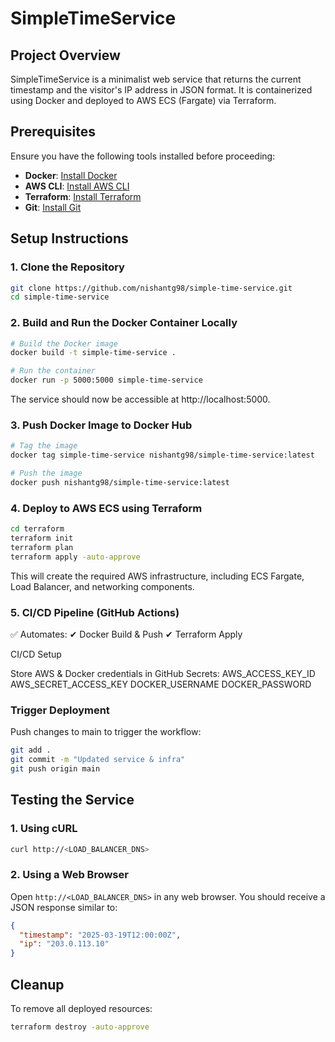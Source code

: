 # SimpleTimeService

## Project Overview
SimpleTimeService is a minimalist web service that returns the current timestamp and the visitor's IP address in JSON format. It is containerized using Docker and deployed to AWS ECS (Fargate) via Terraform.

## Prerequisites
Ensure you have the following tools installed before proceeding:

- **Docker**: [Install Docker](https://docs.docker.com/get-docker/)
- **AWS CLI**: [Install AWS CLI](https://aws.amazon.com/cli/)
- **Terraform**: [Install Terraform](https://developer.hashicorp.com/terraform/downloads)
- **Git**: [Install Git](https://git-scm.com/downloads)

## Setup Instructions

### 1. Clone the Repository
```sh
git clone https://github.com/nishantg98/simple-time-service.git
cd simple-time-service
```

### 2. Build and Run the Docker Container Locally
```sh
# Build the Docker image
docker build -t simple-time-service .

# Run the container
docker run -p 5000:5000 simple-time-service
```
The service should now be accessible at http://localhost:5000.

### 3. Push Docker Image to Docker Hub
```sh
# Tag the image
docker tag simple-time-service nishantg98/simple-time-service:latest

# Push the image
docker push nishantg98/simple-time-service:latest
```

### 4. Deploy to AWS ECS using Terraform
```sh
cd terraform
terraform init
terraform plan
terraform apply -auto-approve
```
This will create the required AWS infrastructure, including ECS Fargate, Load Balancer, and networking components.

### 5. CI/CD Pipeline (GitHub Actions)
✅ Automates:
✔ Docker Build & Push
✔ Terraform Apply

CI/CD Setup

Store AWS & Docker credentials in GitHub Secrets:
AWS_ACCESS_KEY_ID
AWS_SECRET_ACCESS_KEY
DOCKER_USERNAME
DOCKER_PASSWORD

### Trigger Deployment
Push changes to main to trigger the workflow:

```sh
git add .
git commit -m "Updated service & infra"
git push origin main
```

## Testing the Service

### 1. Using cURL
```sh
curl http://<LOAD_BALANCER_DNS>
```

### 2. Using a Web Browser
Open `http://<LOAD_BALANCER_DNS>` in any web browser. You should receive a JSON response similar to:
```json
{
  "timestamp": "2025-03-19T12:00:00Z",
  "ip": "203.0.113.10"
}
```

## Cleanup
To remove all deployed resources:
```sh
terraform destroy -auto-approve
```


